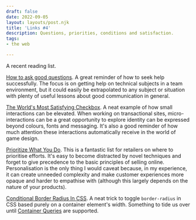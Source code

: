 ```yaml
---
draft: false
date: 2022-09-05
layout: layouts/post.njk
title: 'Links #4'
description: Questions, priorities, conditions and satisfaction.
tags:
- the web

---
```

A recent reading list.

[How to ask good questions](https://jvns.ca/blog/good-questions/). A great reminder of how to seek help successfully. The focus is on getting help on technical subjects in a team environment, but it could easily be extrapolated to any subject or situation with plenty of useful lessons about good communication in general.

[The World's Most Satisfying Checkbox](https://www.andy.works/words/the-most-satisfying-checkbox). A neat example of how small interactions can be elevated. When working on transactional sites, micro-interactions can be a great opportunity to explore identity can be expressed beyond colours, fonts and messaging. It's also a good reminder of how much attention these interactions automatically receive in the world of game design.

[Prioritize What You Do](https://blog.minethatdata.com/2022/05/prioritize-what-you-do.html). This is a fantastic list for retailers on where to prioritise efforts. It's easy to become distracted by novel techniques and forget to give precedence to the basic principles of selling online. Personalisation is the only thing I would caveat because, in my experience, it can create unneeded complexity and make customer experiences more opaque and harder to empathise with (although this largely depends on the nature of your products).

[Conditional Border Radius In CSS](https://ishadeed.com/article/conditional-border-radius/). A neat trick to toggle `border-radius` in CSS based purely on a container element's width. Something to tide us over until [Container Queries](https://developer.mozilla.org/en-US/docs/Web/CSS/CSS_Container_Queries) are supported.